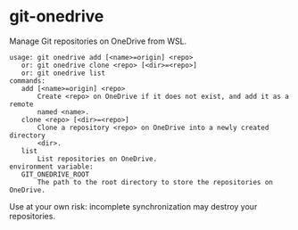 # git-onedrive

Manage Git repositories on OneDrive from WSL.

```
usage: git onedrive add [<name>=origin] <repo>
   or: git onedrive clone <repo> [<dir>=<repo>]
   or: git onedrive list
commands:
   add [<name>=origin] <repo>
       Create <repo> on OneDrive if it does not exist, and add it as a remote
       named <name>.
   clone <repo> [<dir>=<repo>]
       Clone a repository <repo> on OneDrive into a newly created directory
       <dir>.
   list
       List repositories on OneDrive.
environment variable:
   GIT_ONEDRIVE_ROOT
       The path to the root directory to store the repositories on OneDrive.
```

Use at your own risk: incomplete synchronization may destroy your repositories.
